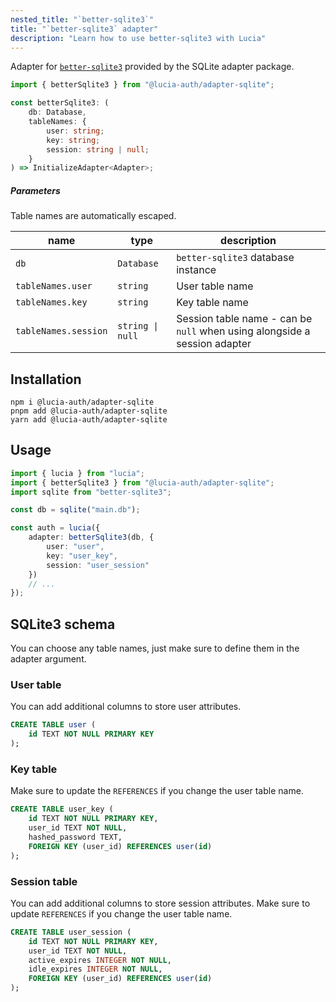 ```yaml
---
nested_title: "`better-sqlite3`"
title: "`better-sqlite3` adapter"
description: "Learn how to use better-sqlite3 with Lucia"
---
```


Adapter for [`better-sqlite3`](https://github.com/WiseLibs/better-sqlite3) provided by the SQLite adapter package.

```ts
import { betterSqlite3 } from "@lucia-auth/adapter-sqlite";
```

```ts
const betterSqlite3: (
	db: Database,
	tableNames: {
		user: string;
		key: string;
		session: string | null;
	}
) => InitializeAdapter<Adapter>;
```

##### Parameters

Table names are automatically escaped.

| name                 | type             | description                                                               |
| -------------------- | ---------------- | ------------------------------------------------------------------------- |
| `db`                 | `Database`       | `better-sqlite3` database instance                                        |
| `tableNames.user`    | `string`         | User table name                                                           |
| `tableNames.key`     | `string`         | Key table name                                                            |
| `tableNames.session` | `string \| null` | Session table name - can be `null` when using alongside a session adapter |

## Installation

```
npm i @lucia-auth/adapter-sqlite
pnpm add @lucia-auth/adapter-sqlite
yarn add @lucia-auth/adapter-sqlite
```

## Usage

```ts
import { lucia } from "lucia";
import { betterSqlite3 } from "@lucia-auth/adapter-sqlite";
import sqlite from "better-sqlite3";

const db = sqlite("main.db");

const auth = lucia({
	adapter: betterSqlite3(db, {
		user: "user",
		key: "user_key",
		session: "user_session"
	})
	// ...
});
```

## SQLite3 schema

You can choose any table names, just make sure to define them in the adapter argument.

### User table

You can add additional columns to store user attributes.

```sql
CREATE TABLE user (
    id TEXT NOT NULL PRIMARY KEY
);
```

### Key table

Make sure to update the `REFERENCES` if you change the user table name.

```sql
CREATE TABLE user_key (
    id TEXT NOT NULL PRIMARY KEY,
    user_id TEXT NOT NULL,
    hashed_password TEXT,
    FOREIGN KEY (user_id) REFERENCES user(id)
);
```

### Session table

You can add additional columns to store session attributes. Make sure to update `REFERENCES` if you change the user table name.

```sql
CREATE TABLE user_session (
    id TEXT NOT NULL PRIMARY KEY,
    user_id TEXT NOT NULL,
    active_expires INTEGER NOT NULL,
    idle_expires INTEGER NOT NULL,
    FOREIGN KEY (user_id) REFERENCES user(id)
);
```
